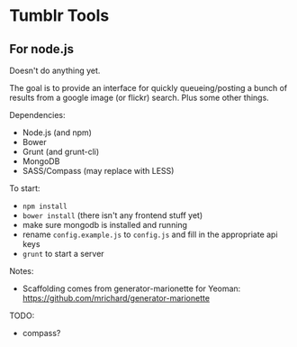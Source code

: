 # Tumblr Tools
## For node.js
Doesn't do anything yet.

The goal is to provide an interface for quickly queueing/posting a bunch of results from a google image (or flickr) search. Plus some other things.

Dependencies:
* Node.js (and npm)
* Bower
* Grunt (and grunt-cli)
* MongoDB
* SASS/Compass (may replace with LESS)

To start:
* `npm install`
* `bower install` (there isn't any frontend stuff yet)
* make sure mongodb is installed and running
* rename `config.example.js` to `config.js` and fill in the appropriate api keys
* `grunt` to start a server

Notes:
* Scaffolding comes from generator-marionette for Yeoman: https://github.com/mrichard/generator-marionette

TODO:
* compass?
